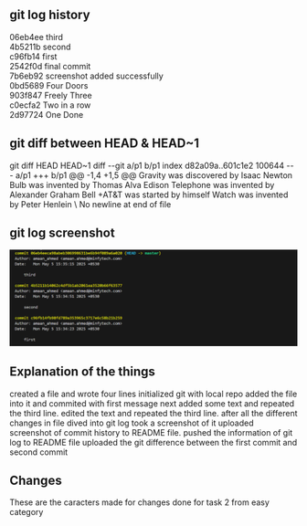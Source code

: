 ## git log history
06eb4ee third <br>
4b5211b second <br>
c96fb14 first <br>
2542f0d final commit <br>
7b6eb92 screenshot added successfully <br>
0bd5689 Four Doors <br>
903f847 Freely Three <br>
c0ecfa2 Two in a row <br>
2d97724 One Done <br>


## git diff between HEAD & HEAD~1
git diff HEAD HEAD~1
diff --git a/p1 b/p1
index d82a09a..601c1e2 100644
--- a/p1
+++ b/p1
@@ -1,4 +1,5 @@
 Gravity was discovered by Isaac Newton
 Bulb was invented by Thomas Alva Edison
 Telephone was invented by Alexander Graham Bell
+AT&T was started by himself
 Watch was invented by Peter Henlein
\ No newline at end of file


## git log screenshot
![git log screenshot](ss1.png)

## Explanation of the things
created a file and wrote four lines 
initialized git with local repo
added the file into it and commited with first message
next added some text and repeated the third line.
edited the text and repeated the third line.
after all the different changes in file dived into git log 
took a screenshot of it
uploaded screenshot of commit history to README file.
pushed the information of git log to README file
uploaded the git difference between the first commit and second commit

## Changes
These are the caracters made for changes done for task 2 from easy category
